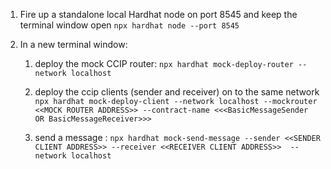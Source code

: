 

1. Fire up a standalone local Hardhat node on port 8545 and keep the terminal window open
`npx hardhat node --port 8545`


2. In a new terminal window:

    1. deploy the mock CCIP router: `npx hardhat mock-deploy-router --network localhost`
    2. deploy the ccip clients (sender and receiver) on to the same network `npx hardhat mock-deploy-client --network localhost --mockrouter <<MOCK ROUTER ADDRESS>> --contract-name <<<BasicMessageSender OR BasicMessageReceiver>>>`

    3. send a message : `npx hardhat mock-send-message --sender <<SENDER CLIENT ADDRESS>> --receiver <<RECEIVER CLIENT ADDRESS>>  --network localhost`
